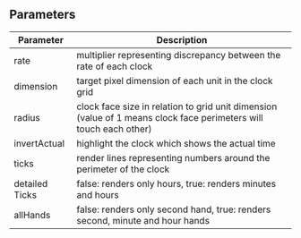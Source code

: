 ## Parameters

| Parameter | Description |
|-----------|-------------|
| rate | multiplier representing discrepancy between the rate of each clock
| dimension | target pixel dimension of each unit in the clock grid
| radius | clock face size in relation to grid unit dimension (value of 1 means clock face perimeters will touch each other)
| invertActual | highlight the clock which shows the actual time
| ticks | render lines representing numbers around the perimeter of the clock
| detailed Ticks | false: renders only hours, true: renders minutes and hours
| allHands | false: renders only second hand, true: renders second, minute and hour hands
